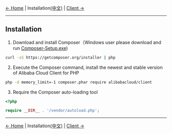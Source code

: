 [← Home](../README.md) | Installation[(中文)](Installation-CN.md) | [Client →](Client-EN.md)
***

## Installation
1. Download and install Composer（Windows user please download and run [Composer-Setup.exe](https://getcomposer.org/Composer-Setup.exe))
```bash
curl -sS https://getcomposer.org/installer | php
```

2. Execute the Composer command, install the newest and stable version of Alibaba Cloud Client for PHP
```bash
php -d memory_limit=-1 composer.phar require alibabacloud/client
```

3. Require the Composer auto-loading tool
```php
<?php

require __DIR__ . '/vendor/autoload.php'; 
```

***
[← Home](../README.md) | Installation[(中文)](Installation-CN.md) | [Client →](Client-EN.md)

